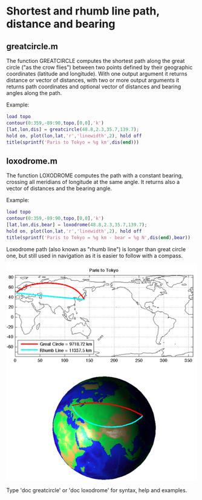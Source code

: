 # Shortest and rhumb line path, distance and bearing

## greatcircle.m
The function GREATCIRCLE computes the shortest path along the great circle ("as the crow flies") between two points defined by their geographic coordinates (latitude and longitude). With one output argument it returns distance or vector of distances, with two or more output arguments it returns path coordinates and optional vector of distances and bearing angles along the path.

Example:
```matlab
load topo
contour(0:359,-89:90,topo,[0,0],'k')
[lat,lon,dis] = greatcircle(48.8,2.3,35.7,139.7);
hold on, plot(lon,lat,'r','linewidth',2), hold off
title(sprintf('Paris to Tokyo = %g km',dis(end)))
```

## loxodrome.m
The function LOXODROME computes the path with a constant bearing, crossing all meridians of longitude at the same angle. It returns also a vector of distances and the bearing angle.

Example:
```matlab
load topo
contour(0:359,-89:90,topo,[0,0],'k')
[lat,lon,dis,bear] = loxodrome(48.8,2.3,35.7,139.7);
hold on, plot(lon,lat,'r','linewidth',2), hold off
title(sprintf('Paris to Tokyo = %g km - bear = %g N',dis(end),bear))
```

Loxodrome path (also known as "rhumb line") is longer than great circle one, but still used in navigation as it is easier to follow with a compass.

![greatcircle example](greatcircle_example.png)

Type 'doc greatcircle' or 'doc loxodrome' for syntax, help and examples.
